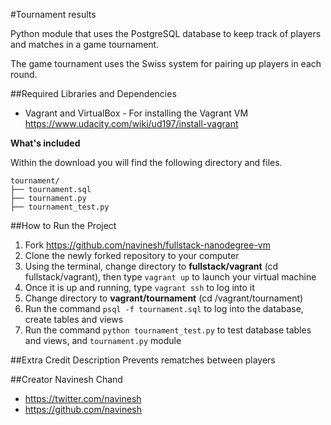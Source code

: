 #Tournament results

Python module that uses the PostgreSQL database to keep track of players and matches in a game tournament.

The game tournament uses the Swiss system for pairing up players in each round.

##Required Libraries and Dependencies
* Vagrant and VirtualBox - For installing the Vagrant VM https://www.udacity.com/wiki/ud197/install-vagrant

**What's included**

Within the download you will find the following directory and files.

```
tournament/
├── tournament.sql
├── tournament.py
├── tournament_test.py
```

##How to Run the Project
1. Fork https://github.com/navinesh/fullstack-nanodegree-vm
2. Clone the newly forked repository to your computer
3. Using the terminal, change directory to **fullstack/vagrant** (cd fullstack/vagrant), then type `vagrant up` to launch your virtual machine
4. Once it is up and running, type `vagrant ssh` to log into it
5. Change directory to **vagrant/tournament** (cd /vagrant/tournament)
6. Run the command `psql -f tournament.sql` to log into the database, create tables and views
7. Run the command `python tournament_test.py` to test database tables and views, and `tournament.py` module

##Extra Credit Description
Prevents rematches between players

##Creator
Navinesh Chand
* https://twitter.com/navinesh
* https://github.com/navinesh
